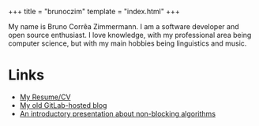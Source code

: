 +++
title = "brunoczim"
template = "index.html"
+++

My name is Bruno Corrêa Zimmermann. I am a software developer and open source
enthusiast. I love knowledge, with my professional area being computer science,
but with my main hobbies being linguistics and music.

# Links

- [My Resume/CV](brunoczim_cv.pdf)
- [My old GitLab-hosted blog](https://bzim.gitlab.io/blog/)
- [An introductory presentation about non-blocking algorithms](brunoczim_non_blocking.pdf)
